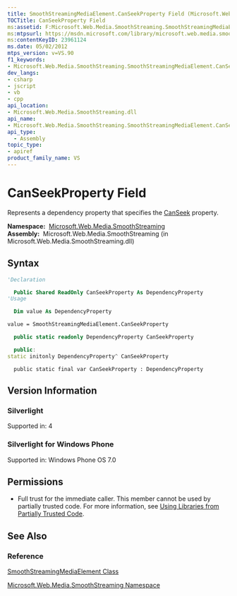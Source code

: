```yaml
---
title: SmoothStreamingMediaElement.CanSeekProperty Field (Microsoft.Web.Media.SmoothStreaming)
TOCTitle: CanSeekProperty Field
ms:assetid: F:Microsoft.Web.Media.SmoothStreaming.SmoothStreamingMediaElement.CanSeekProperty
ms:mtpsurl: https://msdn.microsoft.com/library/microsoft.web.media.smoothstreaming.smoothstreamingmediaelement.canseekproperty(v=VS.90)
ms:contentKeyID: 23961124
ms.date: 05/02/2012
mtps_version: v=VS.90
f1_keywords:
- Microsoft.Web.Media.SmoothStreaming.SmoothStreamingMediaElement.CanSeekProperty
dev_langs:
- csharp
- jscript
- vb
- cpp
api_location:
- Microsoft.Web.Media.SmoothStreaming.dll
api_name:
- Microsoft.Web.Media.SmoothStreaming.SmoothStreamingMediaElement.CanSeekProperty
api_type:
  - Assembly
topic_type:
- apiref
product_family_name: VS
---
```


# CanSeekProperty Field

Represents a dependency property that specifies the [CanSeek](smoothstreamingmediaelement-canseek-property-microsoft-web-media-smoothstreaming_1.md) property.

**Namespace:**  [Microsoft.Web.Media.SmoothStreaming](microsoft-web-media-smoothstreaming-namespace_1.md)  
**Assembly:**  Microsoft.Web.Media.SmoothStreaming (in Microsoft.Web.Media.SmoothStreaming.dll)

## Syntax

```vb
'Declaration

  Public Shared ReadOnly CanSeekProperty As DependencyProperty
'Usage

  Dim value As DependencyProperty

value = SmoothStreamingMediaElement.CanSeekProperty
```

```csharp
  public static readonly DependencyProperty CanSeekProperty
```

```cpp
  public:
static initonly DependencyProperty^ CanSeekProperty
```

```jscript
  public static final var CanSeekProperty : DependencyProperty
```

## Version Information

### Silverlight

Supported in: 4  

### Silverlight for Windows Phone

Supported in: Windows Phone OS 7.0  

## Permissions

  - Full trust for the immediate caller. This member cannot be used by partially trusted code. For more information, see [Using Libraries from Partially Trusted Code](https://msdn.microsoft.com/library/8skskf63).

## See Also

### Reference

[SmoothStreamingMediaElement Class](smoothstreamingmediaelement-class-microsoft-web-media-smoothstreaming_1.md)

[Microsoft.Web.Media.SmoothStreaming Namespace](microsoft-web-media-smoothstreaming-namespace_1.md)
